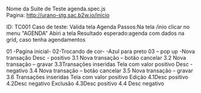 Nome da Suite de Teste	agenda.spec.js		
Pagina: http://urano-stg.sac.b2w.io/inicio		
	
			

ID: TC001
Caso de teste: Valida tela Agenda
Passos:Na tela /inio clicar no menu "AGENDA"	Abiri a tela
Resultado esperado:agenda com dados na grid, caso tenha agendamentos

01 -Pagina inicial- 
 02-Trocando de cor-
-Azul para preto
03 – pop up -Nova transação
Desc - positivo
3.1 Nova transação – botão cancelar
3.2 Nova transação – gravar
3.3Transações inseridas Tela com valor positivo
Desc - negativo
3.4 Nova transação – botão cancelar
3.5 Nova transação – gravar
3.6 Transações inseridas Tela com valor positivo
Edição 
4.1Desc positivo
4.2Desc negativo
Exclusão
4.3Desc positivo
4.4 Desc negativo

		 
